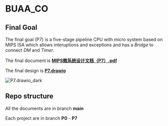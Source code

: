 # BUAA_CO

## Final Goal

The final goal (P7) is a five-stage pipeline CPU with micro system based on MIPS ISA which allows interuptions and exceptions and has a *Bridge* to connect *DM* and *Timer*. 

The final document is **[MIPS微系统设计文档（P7）.pdf](./P7/MIPS微系统设计文档（P7）.pdf)**

The final design is **[P7.drawio](./P7/P7.drawio)**

![P7.drawio_dark](./P7/P7.drawio.png)

## Repo structure

All the documents are in branch **main**

Each project are in branch **P0** - **P7**
